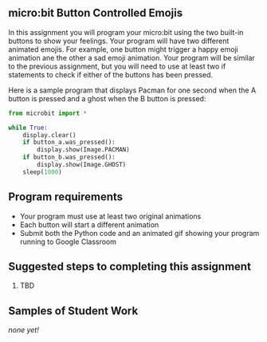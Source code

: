micro:bit Button Controlled Emojis
--------------------
In this assignment you will program your micro:bit using the two built-in buttons to show your feelings. Your program will have two different animated emojis. For example, one button might trigger a happy emoji animation ane the other a sad emoji animation. Your program will be similar to the previous assignment, but you will need to use at least two if statements to check if either of the buttons has been pressed.

Here is a sample program that displays Pacman for one second when the A button is pressed and a ghost when the B button is pressed:
```python
from microbit import *

while True:
    display.clear()
    if button_a.was_pressed():
        display.show(Image.PACMAN)
    if button_b.was_pressed():
        display.show(Image.GHOST)
    sleep(1000)
```


Program requirements
-----------------
* Your program must use at least two original animations
* Each button will start a different animation
* Submit both the Python code and an animated gif showing your program running to Google Classroom

Suggested steps to completing this assignment
----------
1. TBD

Samples of Student Work
----------
*none yet!*
